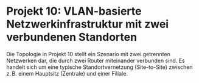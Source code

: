 # Projekt 10: VLAN-basierte Netzwerkinfrastruktur mit zwei verbundenen Standorten                        

Die Topologie in Projekt 10 stellt ein Szenario mit zwei getrennten Netzwerken dar, die durch zwei Router miteinander verbunden sind. Es handelt sich um eine typische Standortvernetzung (Site-to-Site) zwischen z. B. einem Hauptsitz (Zentrale) und einer Filiale.    


  

